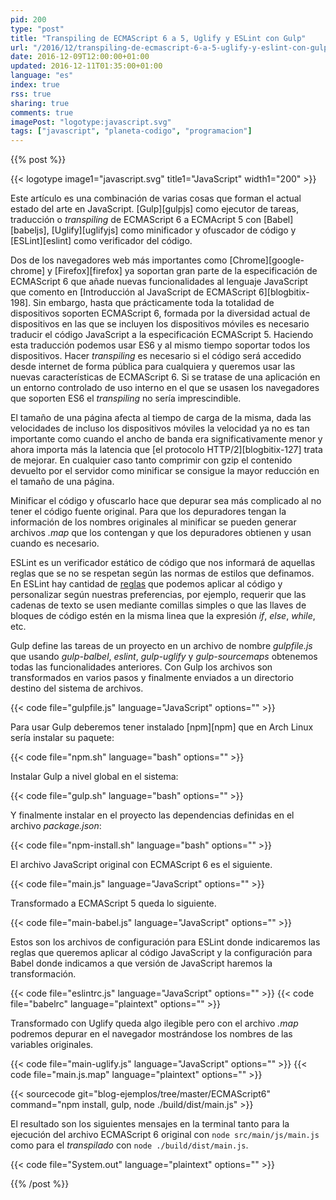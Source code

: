 ```yaml
---
pid: 200
type: "post"
title: "Transpiling de ECMAScript 6 a 5, Uglify y ESLint con Gulp"
url: "/2016/12/transpiling-de-ecmascript-6-a-5-uglify-y-eslint-con-gulp/"
date: 2016-12-09T12:00:00+01:00
updated: 2016-12-11T01:35:00+01:00
language: "es"
index: true
rss: true
sharing: true
comments: true
imagePost: "logotype:javascript.svg"
tags: ["javascript", "planeta-codigo", "programacion"]
---
```


{{% post %}}

{{< logotype image1="javascript.svg" title1="JavaScript" width1="200" >}}

Este artículo es una combinación de varias cosas que forman el actual estado del arte en JavaScript. [Gulp][gulpjs] como ejecutor de tareas, traducción o _transpiling_ de ECMAScript 6 a ECMAcript 5 con [Babel][babeljs], [Uglify][uglifyjs] como minificador y ofuscador de código y [ESLint][eslint] como verificador del código.

Dos de los navegadores web más importantes como [Chrome][google-chrome] y [Firefox][firefox] ya soportan gran parte de la especificación de ECMAScript 6 que añade nuevas funcionalidades al lenguaje JavaScript que comento en [Introducción al JavaScript de ECMAScript 6][blogbitix-198]. Sin embargo, hasta que prácticamente toda la totalidad de dispositivos soporten ECMAScript 6, formada por la diversidad actual de dispositivos en las que se incluyen los dispositivos móviles es necesario traducir el código JavaScript a la especificación ECMAScript 5. Haciendo esta traducción podemos usar ES6 y al mismo tiempo soportar todos los dispositivos. Hacer _transpiling_ es necesario si el código será accedido desde internet de forma pública para cualquiera y queremos usar las nuevas características de ECMAScript 6. Si se tratase de una aplicación en un entorno controlado de uso interno en el que se usasen los navegadores que soporten ES6 el _transpiling_ no sería imprescindible.

El tamaño de una página afecta al tiempo de carga de la misma, dada las velocidades de incluso los dispositivos móviles la velocidad ya no es tan importante como cuando el ancho de banda era significativamente menor y ahora importa más la latencia que [el protocolo HTTP/2][blogbitix-127] trata de mejorar. En cualquier caso tanto comprimir con gzip el contenido devuelto por el servidor como minificar se consigue la mayor reducción en el tamaño de una página.

Minificar el código y ofuscarlo hace que depurar sea más complicado al no tener el código fuente original. Para que los depuradores tengan la información de los nombres originales al minificar se pueden generar archivos _.map_ que los contengan y que los depuradores obtienen y usan cuando es necesario.

ESLint es un verificador estático de código que nos informará de aquellas reglas que se no se respetan según las normas de estilos que definamos. En ESLint hay cantidad de [reglas](https://eslint.org/docs/rules/) que podemos aplicar al código y personalizar según nuestras preferencias, por ejemplo, requerir que las cadenas de texto se usen mediante comillas simples o que las llaves de bloques de código estén en la misma linea que la expresión _if_, _else_, _while_, etc.

Gulp define las tareas de un proyecto en un archivo de nombre _gulpfile.js_ que usando _gulp-balbel_, _eslint_, _gulp-uglify_ y _gulp-sourcemaps_ obtenemos todas las funcionalidades anteriores. Con Gulp los archivos son transformados en varios pasos y finalmente enviados a un directorio destino del sistema de archivos.

{{< code file="gulpfile.js" language="JavaScript" options="" >}}

Para usar Gulp deberemos tener instalado [npm][npm] que en Arch Linux sería instalar su paquete:

{{< code file="npm.sh" language="bash" options="" >}}

Instalar Gulp a nivel global en el sistema:

{{< code file="gulp.sh" language="bash" options="" >}}

Y finalmente instalar en el proyecto las dependencias definidas en el archivo _package.json_:

{{< code file="npm-install.sh" language="bash" options="" >}}

El archivo JavaScript original con ECMAScript 6 es el siguiente.

{{< code file="main.js" language="JavaScript" options="" >}}

Transformado a ECMAScript 5 queda lo siguiente.

{{< code file="main-babel.js" language="JavaScript" options="" >}}

Estos son los archivos de configuración para ESLint donde indicaremos las reglas que queremos aplicar al código JavaScript y la configuración para Babel donde indicamos a que versión de JavaScript haremos la transformación.

{{< code file="eslintrc.js" language="JavaScript" options="" >}}
{{< code file="babelrc" language="plaintext" options="" >}}

Transformado con Uglify queda algo ilegible pero con el archivo _.map_ podremos depurar en el navegador mostrándose los nombres de las variables originales.

{{< code file="main-uglify.js" language="JavaScript" options="" >}}
{{< code file="main.js.map" language="plaintext" options="" >}}

{{< sourcecode git="blog-ejemplos/tree/master/ECMAScript6" command="npm install, gulp, node ./build/dist/main.js" >}}

El resultado son los siguientes mensajes en la terminal tanto para la ejecución del archivo ECMAScript 6 original con `node src/main/js/main.js` como para el _transpilado_ con `node ./build/dist/main.js`.

{{< code file="System.out" language="plaintext" options="" >}}

{{% /post %}}
